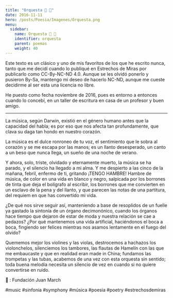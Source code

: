 ```yaml
---
title: "Orquesta 🎻 🎺"
date: 2016-11-11
hero: /posts/Poesia/Imagenes/Orquesta.png
menu:
  sidebar:
    name: Orquesta 🎻 🎺
    identifier: orquesta
    parent: poemas
    weight: 40
---
```


Este texto es un clásico y uno de mis favoritos de los que he escrito nunca, tanto que me decidí cuando lo publiqué en Estrechos de Miras por publicarlo como CC-By-NC-ND 4.0. Aunque se les olvidó ponerlo y pusieron By-Sa, mantengo mi deseo de hacerlo NC-ND, aunque me cueste decidirme al ser esta una licencia no libre. 

He puesto como fecha noviembre de 2016, pues es entorno a entonces cuando lo concebí, en un taller de escritura en casa de un profesor y buen amigo.

---

La música, según Darwin, existió en el género humano antes que la capacidad del habla; es por eso que nos afecta tan profundamente, que clava su daga tan hondo en nuestro corazón.

La música es el dulce ronroneo de tu voz, el sentimiento que le sobra al corazón y se me escapa por las manos; es un llanto desesperado, un canto a un beso que nunca llega, un sueño de una noche de verano.

Y ahora, solo, triste, olvidado y eternamente muerto, la música se ha parado, y el silencio ha llegado a mi alma. Y me despierto a las cinco de la mañana, febril, enfermo de ti, gritando ¡TENGO HAMBRE! Hambre de música, de color en una vida en blanco y negro, salpicada por los borrones de tinta que deja el bolígrafo al escribir, los borrones que me convierten en un esclavo de la pena y del llanto, y que parecen las notas de una partitura, del requiem en que has convertido mi vida.

¿De qué nos sirve seguir así, manteniendo a base de resoplidos de un fuelle ya gastado la sintonía de un órgano decimonónico, cuando los órganos hace tiempo que dejaron de estar de moda y nuestra relación se cae a pedazos? ¿Por qué mantenemos una vida artificial, haciéndonos el boca a boca, fingiendo ser felices mientras nos asamos lentamente en el fuego del olvido?

Quememos mejor los violines y las violas, destrocemos a hachazos los violonchelos, silenciemos los tambores, las flautas de Hamelín con las que me embaucaste y que en realidad eran made in China; fundamos las trompetas y las tubas, acabemos de una vez con esta orquesta sin sentido; toda buena melodía necesita un silencio de vez en cuando si no quiere convertirse en ruido.

📸 : Fundación Juan March

#music #sinfonia #symphony #música #poesia #poetry #estrechosdemiras
